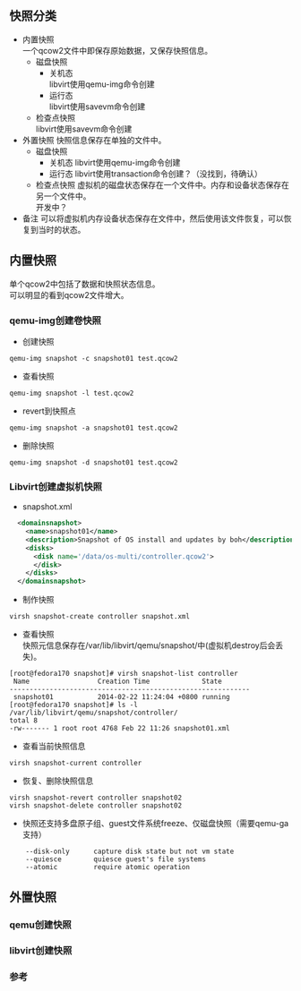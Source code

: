 快照分类
-----
+ 内置快照  
    一个qcow2文件中即保存原始数据，又保存快照信息。
    + 磁盘快照
        + 关机态  
            libvirt使用qemu-img命令创建  
        + 运行态  
            libvirt使用savevm命令创建 
    + 检查点快照  
            libvirt使用savevm命令创建
+ 外置快照
    快照信息保存在单独的文件中。
    + 磁盘快照 
        + 关机态
            libvirt使用qemu-img命令创建
        + 运行态
            libvirt使用transaction命令创建？（没找到，待确认）
    + 检查点快照
    虚拟机的磁盘状态保存在一个文件中。内存和设备状态保存在另一个文件中。  
        开发中？
+ 备注
    可以将虚拟机内存设备状态保存在文件中，然后使用该文件恢复，可以恢复到当时的状态。


内置快照
-----
单个qcow2中包括了数据和快照状态信息。    
可以明显的看到qcow2文件增大。
### qemu-img创建卷快照 
+ 创建快照  
```shell
qemu-img snapshot -c snapshot01 test.qcow2
```
+ 查看快照  
```shell
qemu-img snapshot -l test.qcow2
```

+ revert到快照点 
```shell
qemu-img snapshot -a snapshot01 test.qcow2
```

+ 删除快照   
```shell 
qemu-img snapshot -d snapshot01 test.qcow2
```
### Libvirt创建虚拟机快照  
+ snapshot.xml  
```xml
  <domainsnapshot>
    <name>snapshot01</name>
    <description>Snapshot of OS install and updates by boh</description>
    <disks>
      <disk name='/data/os-multi/controller.qcow2'>
      </disk>
    </disks>
  </domainsnapshot>
```
+ 制作快照
```shell 
virsh snapshot-create controller snapshot.xml
```
+ 查看快照  
快照元信息保存在/var/lib/libvirt/qemu/snapshot/中(虚拟机destroy后会丢失)。  
```shell
[root@fedora170 snapshot]# virsh snapshot-list controller
 Name                 Creation Time             State
------------------------------------------------------------
 snapshot01           2014-02-22 11:24:04 +0800 running
[root@fedora170 snapshot]# ls -l /var/lib/libvirt/qemu/snapshot/controller/
total 8
-rw------- 1 root root 4768 Feb 22 11:26 snapshot01.xml
```
+ 查看当前快照信息  
```shell
virsh snapshot-current controller
```
+ 恢复、删除快照信息  
```shell
virsh snapshot-revert controller snapshot02
virsh snapshot-delete controller snapshot02
```
+ 快照还支持多盘原子组、guest文件系统freeze、仅磁盘快照（需要qemu-ga支持）     
```shell
    --disk-only      capture disk state but not vm state
    --quiesce        quiesce guest's file systems
    --atomic         require atomic operation
```
外置快照
------
### qemu创建快照
### libvirt创建快照  


### 参考
[Atomic Snapshots of Multiple Devices]:http://wiki.qemu.org/Features/SnapshotsMultipleDevices
[Snapshots]:http://wiki.qemu.org/Features/Snapshots
[Libvirt snapshot]:http://wiki.libvirt.org/page/Snapshots
[Fedora virt snapshot]:https://fedoraproject.org/wiki/Features/Virt_Live_Snapshots
[Libvirt live snapshot]:http://kashyapc.com/2012/09/14/externaland-live-snapshots-with-libvirt/
[kvm快照浅析]:http://itxx.sinaapp.com/blog/content/130
[1]:http://blog.sina.com.cn/s/blog_53ab41fd01013rc0.html
[2]:http://blog.csdn.net/gg296231363/article/details/6899533
